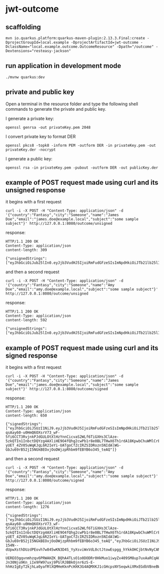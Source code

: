 # jwt-outcome

## scaffolding

```shell
mvn io.quarkus.platform:quarkus-maven-plugin:2.13.3.Final:create -DprojectGroupId=local.example -DprojectArtifactId=jwt-outcome -DclassName="local.example.outcome.OutcomeResource" -Dpath="/outcome" -Dextensions="resteasy-jackson"
```

## run application in development mode

```shell
./mvnw quarkus:dev
```

## private and public key

Open a terminal in the resource folder and type the following shell commands to generate the private and public key.

I generate a private key:

```shell
openssl genrsa -out privateKey.pem 2048
```

I convert private key to format DER

```shell
openssl pkcs8 -topk8 -inform PEM -outform DER -in privateKey.pem -out privateKey.der -nocrypt
```

I generate a public key:

```shell
openssl rsa -in privateKey.pem -pubout -outform DER -out publicKey.der
```

## example of POST request made using curl and its unsigned response

it begins with a first request

```shell
curl -i -X POST -H "Content-Type: application/json" -d '{"country":"Fantasy","city":"Someone","name":"James Doe","email":"james.doe@example.local","subject":"some sample subject"}' http://127.0.0.1:8080/outcome/unsigned
```

response:

```text
HTTP/1.1 200 OK
Content-Type: application/json
content-length: 309

{"unsignedStrings":["eyJhbGciOiJub25lIn0.eyJjb3VudHJ5IjoiRmFudGFzeSIsImNpdHkiOiJTb21lb25lIiwibmFtZSI6IkphbWVzIERvZSIsImVtYWlsIjoiamFtZXMuZG9lQGV4YW1wbGUubG9jYWwiLCJzdWIiOiJzb21lIHNhbXBsZSBzdWJqZWN0IiwianRpIjoiYzA0Mjk0YTItZGY5MS00YWY2LWFlMDctZGYwOTk2ZjE0YTdmIiwiaWF0IjoxNjQ3MTkyNzQ5LCJleHAiOjE2NDcxOTYzNDl9."]}
```

and then a second request

```shell
curl -i -X POST -H "Content-Type: application/json" -d '{"country":"Fantasy","city":"Someone","name":"Amy Doe","email":"amy.doe@example.local","subject":"some sample subject"}' http://127.0.0.1:8080/outcome/unsigned
```

response:

```text
HTTP/1.1 200 OK
Content-Type: application/json
content-length: 592

{"unsignedStrings":["eyJhbGciOiJub25lIn0.eyJjb3VudHJ5IjoiRmFudGFzeSIsImNpdHkiOiJTb21lb25lIiwibmFtZSI6IkphbWVzIERvZSIsImVtYWlsIjoiamFtZXMuZG9lQGV4YW1wbGUubG9jYWwiLCJzdWIiOiJzb21lIHNhbXBsZSBzdWJqZWN0IiwianRpIjoiYzA0Mjk0YTItZGY5MS00YWY2LWFlMDctZGYwOTk2ZjE0YTdmIiwiaWF0IjoxNjQ3MTkyNzQ5LCJleHAiOjE2NDcxOTYzNDl9.","eyJhbGciOiJub25lIn0.eyJjb3VudHJ5IjoiRmFudGFzeSIsImNpdHkiOiJTb21lb25lIiwibmFtZSI6IkFteSBEb2UiLCJlbWFpbCI6ImFteS5kb2VAZXhhbXBsZS5sb2NhbCIsInN1YiI6InNvbWUgc2FtcGxlIHN1YmplY3QiLCJqdGkiOiI5OGE4NmJiOC0xOTRjLTRjMjAtYTk1NS02ZWNmMjY2MzFhZWYiLCJpYXQiOjE2NDcxOTI3NjAsImV4cCI6MTY0NzE5NjM2MH0."]}
```

## example of POST request made using curl and its signed response

it begins with a first request

```shell
curl -i -X POST -H "Content-Type: application/json" -d '{"country":"Fantasy","city":"Someone","name":"James Doe","email":"james.doe@example.local","subject":"some sample subject"}' http://127.0.0.1:8080/outcome/signed
```

response:

```text
HTTP/1.1 200 OK
Content-Type: application/json
content-length: 650

{"signedStrings":["eyJhbGciOiJSUzI1NiJ9.eyJjb3VudHJ5IjoiRmFudGFzeSIsImNpdHkiOiJTb21lb25lIiwibmFtZSI6IkphbWVzIERvZSIsImVtYWlsIjoiamFtZXMuZG9lQGV4YW1wbGUubG9jYWwiLCJzdWIiOiJzb21lIHNhbXBsZSBzdWJqZWN0IiwianRpIjoiNTg3YjI0OTAtZTFlYi00ZTNkLTlhMDMtNmE4OGVhMWMxMDY1IiwiaWF0IjoxNjQ3MTk0NDYwLCJleHAiOjE2NDcxOTYyNjB9.gX4SjqZVO3OL-qsAay60-u0HmQ6OXsrV73_wF-5fi6CCT3RvjnkPJdGULOtXlHzYnnCicvaS2WLf6TiGXHs3ClAze-5zkQTIn1InbctDQYzg4AXliHE9O4fQhg2cwPb1r8e0BL7THwX6Th1rdA18KpwbChuWMlCrEU_2NXnfcW4uryOFdO6VS4NFfgM1F4w7uMzvPdXj_nEz0nomhYLGcQzGcc6yRDUjgNzMmb8C9SeJWsC6-yUET_4ZV05uWqKJqL6R2IeYi-UATgoCfZcIRZSIDRozn5NIdAlWG-GbJu69rB52jI5NGkBEOxjOoDWjzpRhbm9fEBYB6o345_teAQ"]}
```

and then a second request

```shell
curl -i -X POST -H "Content-Type: application/json" -d '{"country":"Fantasy","city":"Someone","name":"Amy Doe","email":"amy.doe@example.local","subject":"some sample subject"}' http://127.0.0.1:8080/outcome/signed
```

response:

```text
HTTP/1.1 200 OK
Content-Type: application/json
content-length: 1276

{"signedStrings":["eyJhbGciOiJSUzI1NiJ9.eyJjb3VudHJ5IjoiRmFudGFzeSIsImNpdHkiOiJTb21lb25lIiwibmFtZSI6IkphbWVzIERvZSIsImVtYWlsIjoiamFtZXMuZG9lQGV4YW1wbGUubG9jYWwiLCJzdWIiOiJzb21lIHNhbXBsZSBzdWJqZWN0IiwianRpIjoiNTg3YjI0OTAtZTFlYi00ZTNkLTlhMDMtNmE4OGVhMWMxMDY1IiwiaWF0IjoxNjQ3MTk0NDYwLCJleHAiOjE2NDcxOTYyNjB9.gX4SjqZVO3OL-qsAay60-u0HmQ6OXsrV73_wF-5fi6CCT3RvjnkPJdGULOtXlHzYnnCicvaS2WLf6TiGXHs3ClAze-5zkQTIn1InbctDQYzg4AXliHE9O4fQhg2cwPb1r8e0BL7THwX6Th1rdA18KpwbChuWMlCrEU_2NXnfcW4uryOFdO6VS4NFfgM1F4w7uMzvPdXj_nEz0nomhYLGcQzGcc6yRDUjgNzMmb8C9SeJWsC6-yUET_4ZV05uWqKJqL6R2IeYi-UATgoCfZcIRZSIDRozn5NIdAlWG-GbJu69rB52jI5NGkBEOxjOoDWjzpRhbm9fEBYB6o345_teAQ","eyJhbGciOiJSUzI1NiJ9.eyJjb3VudHJ5IjoiRmFudGFzeSIsImNpdHkiOiJTb21lb25lIiwibmFtZSI6IkFteSBEb2UiLCJlbWFpbCI6ImFteS5kb2VAZXhhbXBsZS5sb2NhbCIsInN1YiI6InNvbWUgc2FtcGxlIHN1YmplY3QiLCJqdGkiOiI3MzgzNWY4Mi05NjY2LTRjODgtYTYzZS0yY2UyZWY0MmVmMjkiLCJpYXQiOjE2NDcxOTQ1MzksImV4cCI6MTY0NzE5NjMzOX0.JQ_gun6248k0Is-154N--dUpwXsthDUzdPEovh7w845wKN3D4S_YyXsviWxVdL0ctJtowEspgg_hYkkOHCjbtNvNyCAMauLKGemvWStAQQstFG6f4t8JkkU6W8CZLLYL5--UEREO3gqvnmhzqv6PRWAHZK_BQhA4TLsO1o0DODRr0HkMuo1iwyZx409SM8up7uxAaRCqAQXbzg6Ya00Ps6D6ZbRgnFCvUg-Jn30Nju9Kn_iIe9FW97uxj9PGlRJBBkOjnr6zS-E-hhHzIgEyT2kjhLa0yafRlXQMHeKknPcHXK3G4AQMXKJ1cGHcpsNYSeqwkiXMxEGdbVBneBWHtg"]}
```
